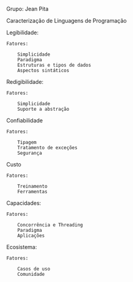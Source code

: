 Grupo: 
Jean Pita


Caracterização de Linguagens de Programação


Legibilidade:

    Fatores:

        Simplicidade
        Paradigma
        Estruturas e tipos de dados
        Aspectos sintáticos

Redigibilidade:

    Fatores:

        Simplicidade
        Suporte a abstração

Confiabilidade

    Fatores:

        Tipagem
        Tratamento de exceções
        Segurança

Custo

    Fatores:

        Treinamento
        Ferramentas


Capacidades:
    
    Fatores:

        Concorrência e Threading
        Paradigma
        Aplicações

Ecosistema:

    Fatores:
        
        Casos de uso
        Comunidade
        
